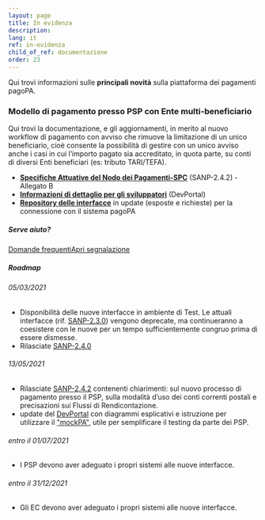 ```yaml
---
layout: page
title: In evidenza
description: 
lang: it
ref: in-evidenza
child_of_ref: documentazione
order: 23
---
```


Qui trovi informazioni sulle **principali novità** sulla piattaforma dei pagamenti pagoPA.

### Modello di pagamento presso PSP con Ente multi&#8209;beneficiario

Qui trovi la documentazione, e gli aggiornamenti, in merito al nuovo workflow di pagamento con avviso che rimuove la limitazione di un unico beneficiario, cioè consente la possibilità di gestire con un unico avviso anche i casi in cui l’importo pagato sia accreditato, in quota parte, su conti di diversi Enti beneficiari (es: tributo TARI/TEFA).

- [**Specifiche Attuative del Nodo dei Pagamenti-SPC**](https://docs.italia.it/italia/pagopa/pagopa-specifichepagamenti-docs/it/v2.4.2/index.html) (SANP-2.4.2) - Allegato B
- [**Informazioni di dettaglio per gli sviluppatori**](https://pagopa.github.io/pagopa-api/) (DevPortal)
- [**Repository delle interfacce**](https://github.com/pagopa/pagopa-api/tree/develop) in update (esposte e richieste) per la connessione con il sistema pagoPA

##### Serve aiuto?

<a class="btn btn-md btn-primary mr-md-4 mb-2 mt-2" href="https://docs.google.com/document/d/1vUjmJMD183i4aYwWCQMsG_VXL9fxNPzG8_5manzW2Og">Domande frequenti</a><a class="btn btn-md btn-outline-primary mr-md-4 mb-2 mt-2" href="https://github.com/pagopa/pagopa-api/issues/">Apri segnalazione</a><br>

##### Roadmap

###### 05/03/2021
- Disponibilità delle nuove interfacce in ambiente di Test. Le attuali interfacce (rif. [SANP-2.3.0](https://docs.italia.it/italia/pagopa/pagopa-specifichepagamenti-docs/it/2.3.0/index.html)) vengono deprecate, ma continueranno a coesistere con le nuove per un tempo sufficientemente congruo prima di essere dismesse.
- Rilasciate [SANP-2.4.0](https://docs.italia.it/italia/pagopa/pagopa-specifichepagamenti-docs/it/v2.4.0/index.html)

###### 13/05/2021

- Rilasciate [SANP-2.4.2](https://docs.italia.it/italia/pagopa/pagopa-specifichepagamenti-docs/it/v2.4.2/index.html) contenenti chiarimenti: sul nuovo processo di pagamento presso il PSP, sulla modalità d’uso dei conti correnti postali e precisazioni sui Flussi di Rendicontazione.
- update del [DevPortal](https://pagopa.github.io/pagopa-api/#section/Introduction) con diagrammi esplicativi e istruzione per utilizzare il ["mockPA"](https://github.com/pagopa/pagopa-api/blob/develop/mockPA/README.md), utile per semplificare il testing da parte dei PSP.

###### entro il 01/07/2021
- I PSP devono aver adeguato i propri sistemi alle nuove interfacce.

###### entro il 31/12/2021
- Gli EC devono aver adeguato i propri sistemi alle nuove interfacce.
